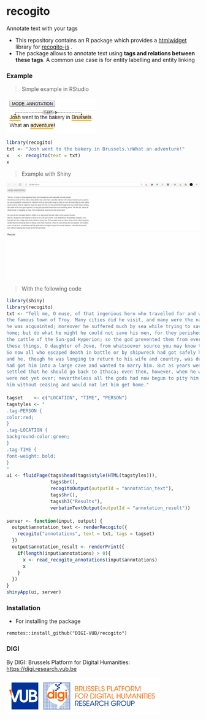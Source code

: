 # recogito

Annotate text with your tags

- This repository contains an R package which provides a [htmlwidget](https://www.htmlwidgets.org) library for [recogito-js](https://github.com/recogito/recogito-js) .
- The package allows to annotate text using **tags and relations between these tags**. A common use case is for entity labelling and entity linking


### Example

> Simple example in RStudio

![](tools/example-basic.png)

```r
library(recogito)
txt <- "Josh went to the bakery in Brussels.\nWhat an adventure!"
x   <- recogito(text = txt)
x
```

> Example with Shiny

![](tools/example-shiny.gif)

> With the following code

```r
library(shiny)
library(recogito)
txt <- "Tell me, O muse, of that ingenious hero who travelled far and wide after he had sacked
the famous town of Troy. Many cities did he visit, and many were the nations with whose manners and customs
he was acquainted; moreover he suffered much by sea while trying to save his own life and bring his men safely
home; but do what he might he could not save his men, for they perished through their own sheer folly in eating
the cattle of the Sun-god Hyperion; so the god prevented them from ever reaching home. Tell me, too, about all
these things, O daughter of Jove, from whatsoever source you may know them.\n
So now all who escaped death in battle or by shipwreck had got safely home except Ulysses,
and he, though he was longing to return to his wife and country, was detained by the goddess Calypso, who
had got him into a large cave and wanted to marry him. But as years went by, there came a time when the gods
settled that he should go back to Ithaca; even then, however, when he was among his own people, his troubles
were not yet over; nevertheless all the gods had now begun to pity him except Neptune, who still persecuted
him without ceasing and would not let him get home."

tagset    <- c("LOCATION", "TIME", "PERSON")
tagstyles <- "
.tag-PERSON {
color:red;
}
.tag-LOCATION {
background-color:green;
}
.tag-TIME {
font-weight: bold;
}
"
ui <- fluidPage(tags$head(tags$style(HTML(tagstyles))),
                tags$br(),
                recogitoOutput(outputId = "annotation_text"),
                tags$hr(),
                tags$h3("Results"),
                verbatimTextOutput(outputId = "annotation_result"))

server <- function(input, output) {
  output$annotation_text <- renderRecogito({
    recogito("annotations", text = txt, tags = tagset)
  })
  output$annotation_result <- renderPrint({
    if(length(input$annotations) > 0){
      x <- read_recogito_annotations(input$annotations)
      x
    }
  })
}
shinyApp(ui, server)
```

### Installation

- For installing the package

```
remotes::install_github("DIGI-VUB/recogito")
```

### DIGI

By DIGI: Brussels Platform for Digital Humanities: https://digi.research.vub.be

![](tools/logo.png)
